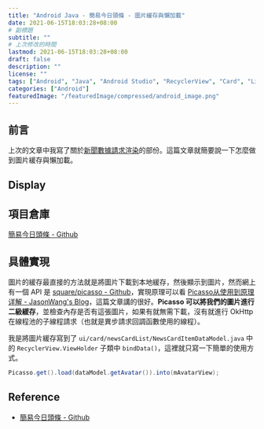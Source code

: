```yaml
---
title: "Android Java - 簡易今日頭條 - 圖片緩存與懶加載"
date: 2021-06-15T18:03:28+08:00
# 副標題
subtitle: ""
# 上次修改的時間
lastmod: 2021-06-15T18:03:28+08:00
draft: false
description: ""
license: ""
tags: ["Android", "Java", "Android Studio", "RecyclerView", "Card", "List", "Adapter", "request", "OkHttp", "Thread", "UI", "Render", "Image", "Cache", "Picasso", "Lazy"]
categories: ["Android"]
featuredImage: "/featuredImage/compressed/android_image.png"
---
```


## 前言

上次的文章中我寫了關於[新聞數據請求渲染](https://huangno1.github.io/android_java_recycler_view_different_cards/)的部份。這篇文章就簡要說一下怎麼做到圖片緩存與懶加載。

## Display

## 項目倉庫

[簡易今日頭條 - Github](https://github.com/HuangNO1/TouTiao_Simple_Android_App)

## 具體實現

圖片的緩存最直接的方法就是將圖片下載到本地緩存，然後顯示到圖片，然而網上有一個 API 是 [ square/picasso - Github](https://github.com/square/picasso)，實現原理可以看 [Picasso从使用到原理详解 - JasonWang's Blog](http://sniffer.site/2017/04/20/Picasso%E4%BB%8E%E4%BD%BF%E7%94%A8%E5%88%B0%E5%8E%9F%E7%90%86%E8%AF%A6%E8%A7%A3/)，這篇文章講的很好。**Picasso 可以將我們的圖片進行二級緩存**，並檢查內存是否有這張圖片，如果有就無需下載，沒有就進行 OkHttp 在線程池的子線程請求（也就是異步請求回調函數使用的線程）。

我是將圖片緩存寫到了 `ui/card/newsCardList/NewsCardItemDataModel.java` 中的 `RecyclerView.ViewHolder` 子類中 `bindData()`，這裡就只寫一下簡單的使用方式。

```java
Picasso.get().load(dataModel.getAvatar()).into(mAvatarView);
```

## Reference

- [簡易今日頭條 - Github](https://github.com/HuangNO1/TouTiao_Simple_Android_App)
